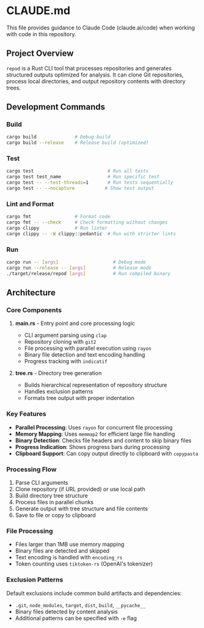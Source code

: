 # CLAUDE.md

This file provides guidance to Claude Code (claude.ai/code) when working with code in this repository.

## Project Overview

`repod` is a Rust CLI tool that processes repositories and generates structured outputs optimized for analysis. It can clone Git repositories, process local directories, and output repository contents with directory trees.

## Development Commands

### Build
```bash
cargo build              # Debug build
cargo build --release    # Release build (optimized)
```

### Test
```bash
cargo test                           # Run all tests
cargo test test_name                 # Run specific test
cargo test -- --test-threads=1       # Run tests sequentially
cargo test -- --nocapture           # Show test output
```

### Lint and Format
```bash
cargo fmt                # Format code
cargo fmt -- --check     # Check formatting without changes
cargo clippy             # Run linter
cargo clippy -- -W clippy::pedantic  # Run with stricter lints
```

### Run
```bash
cargo run -- [args]                    # Debug mode
cargo run --release -- [args]          # Release mode
./target/release/repod [args]          # Run compiled binary
```

## Architecture

### Core Components

1. **main.rs** - Entry point and core processing logic
   - CLI argument parsing using `clap`
   - Repository cloning with `git2`
   - File processing with parallel execution using `rayon`
   - Binary file detection and text encoding handling
   - Progress tracking with `indicatif`

2. **tree.rs** - Directory tree generation
   - Builds hierarchical representation of repository structure
   - Handles exclusion patterns
   - Formats tree output with proper indentation

### Key Features

- **Parallel Processing**: Uses `rayon` for concurrent file processing
- **Memory Mapping**: Uses `memmap2` for efficient large file handling
- **Binary Detection**: Checks file headers and content to skip binary files
- **Progress Indication**: Shows progress bars during processing
- **Clipboard Support**: Can copy output directly to clipboard with `copypasta`

### Processing Flow

1. Parse CLI arguments
2. Clone repository (if URL provided) or use local path
3. Build directory tree structure
4. Process files in parallel chunks
5. Generate output with tree structure and file contents
6. Save to file or copy to clipboard

### File Processing

- Files larger than 1MB use memory mapping
- Binary files are detected and skipped
- Text encoding is handled with `encoding_rs`
- Token counting uses `tiktoken-rs` (OpenAI's tokenizer)

### Exclusion Patterns

Default exclusions include common build artifacts and dependencies:
- `.git`, `node_modules`, `target`, `dist`, `build`, `__pycache__`
- Binary files detected by content analysis
- Additional patterns can be specified with `-e` flag